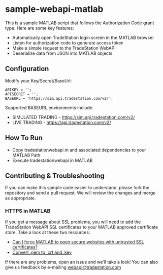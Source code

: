 # sample-webapi-matlab

This is a sample MATLAB script that follows the Authorization Code grant type. Here are some key features:

* Automatically open TradeStation login screen in the MATLAB browser
* Listen for authorization code to generate access token
* Make a simple request to the TradeStation WebAPI
* Deserialize data from JSON into MATLAB objects

## Configuration

Modify your Key/Secret/BaseUrl:

    APIKEY = '';
    APISECRET = '';
    BASEURL = 'https://sim.api.tradestation.com/v2/';

Supported BASEURL environments include:

* SIMULATED TRADING - https://sim.api.tradestation.com/v2/
* LIVE TRADING - https://api.tradestation.com/v2/

## How To Run

* Copy tradestationwebapi.m and associated dependencies to your MATLAB Path
* Execute tradestationwebapi in MATLAB

## Contributing & Troubleshooting

If you can make this sample code easier to understand, please fork the repository and send a pull request. We will review the changes and merge as appropriate.

### HTTPS in MATLAB

If you get a message about SSL problems, you will need to add the TradeStation WebAPI SSL certificates to your MATLAB approved certificate store. Take a look at these two resources:

* [Can I force MATLAB to open secure websites with untrusted SSL certificates?](http://www.mathworks.com/support/solutions/en/data/1-3SMHXD/index.html?product=SL&solution=1-3SMHXD)
* [Convert .pem to .crt and .key](http://stackoverflow.com/questions/13732826/convert-pem-to-crt-and-key/14484363#14484363)

If there are any problems, open an issue and we'll take a look! You can also give us feedback by e-mailing webapi@tradestation.com